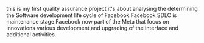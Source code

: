 this is my first quality assurance project
it's about analysing the determining the Software development life cycle of Facebook 
Facebook SDLC is maintenance stage 
Facebook now part of the Meta that focus on innovations
various development and upgrading of the interface and additional activities.
